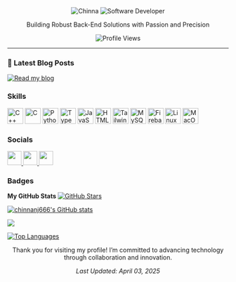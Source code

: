 <div align="center">
   <img src="https://img.shields.io/badge/Chinna-FFC107?style=for-the-badge&logo=data:image/svg+xml;base64,PHN2ZyB4bWxucz0iaHR0cDovL3d3dy53My5vcmcvMjAwMC9zdmciIHdpZHRoPSIyNCIgaGVpZ2h0PSIyNCIgdmlld0JveD0iMCAwIDI0IDI0IiBmaWxsPSIjRkY1NzIyIj48cGF0aCBkPSJNMTIgMkM2LjQ4IDIgMiA2LjQ4IDIgMTJzNC40OCAxMCAxMCAxMCAxMC00LjQ4IDEwLTEwUzE3LjUyIDIgMTIgMnptMCAxOGMtNC40MSAwLTgtMy41OS04LThzMy41OS04IDgtOGM0LjQxIDAgOCAzLjU5IDggOHMtMy41OSA4LTggOHoiLz48L3N2Zz4=" alt="Chinna" />
  <img src="https://img.shields.io/badge/Software%20Developer-FF5722?style=for-the-badge" alt="Software Developer" /> 
  <p>Building Robust Back-End Solutions with Passion and Precision</p>
  <img src="https://komarev.com/ghpvc/?username=chinnanj666&label=Profile%20Views&color=0891b2&style=flat" alt="Profile Views" />
</div> 
 
---  
### 📖 Latest Blog Posts
[![Read my blog](https://img.shields.io/badge/DEV.to-0A0A0A?style=for-the-badge&logo=devdotto&logoColor=white)](https://dev.to/steal)

### Skills 
<p align="left">
<a href="https://docs.microsoft.com/en-us/cpp/?view=msvc-170" target="_blank" rel="noreferrer"><img src="https://raw.githubusercontent.com/danielcranney/readme-generator/main/public/icons/skills/cplusplus-colored.svg" width="36" height="36" alt="C++" /></a>
<a href="https://docs.microsoft.com/en-us/cpp/?view=msvc-170" target="_blank" rel="noreferrer"><img src="https://raw.githubusercontent.com/danielcranney/readme-generator/main/public/icons/skills/c-colored.svg" width="36" height="36" alt="C" /></a>
<a href="https://www.python.org/" target="_blank" rel="noreferrer"><img src="https://raw.githubusercontent.com/danielcranney/readme-generator/main/public/icons/skills/python-colored.svg" width="36" height="36" alt="Python" /></a>
<a href="https://www.typescriptlang.org/" target="_blank" rel="noreferrer"><img src="https://raw.githubusercontent.com/danielcranney/readme-generator/main/public/icons/skills/typescript-colored.svg" width="36" height="36" alt="TypeScript" /></a>
<a href="https://developer.mozilla.org/en-US/docs/Web/JavaScript" target="_blank" rel="noreferrer"><img src="https://raw.githubusercontent.com/danielcranney/readme-generator/main/public/icons/skills/javascript-colored.svg" width="36" height="36" alt="JavaScript" /></a>
<a href="https://developer.mozilla.org/en-US/docs/Glossary/HTML5" target="_blank" rel="noreferrer"><img src="https://raw.githubusercontent.com/danielcranney/readme-generator/main/public/icons/skills/html5-colored.svg" width="36" height="36" alt="HTML5" /></a>   
<a href="https://tailwindcss.com/" target="_blank" rel="noreferrer"><img src="https://raw.githubusercontent.com/danielcranney/readme-generator/main/public/icons/skills/tailwindcss-colored.svg" width="36" height="36" alt="TailwindCSS" /></a>
<a href="https://www.mysql.com/" target="_blank" rel="noreferrer"><img src="https://raw.githubusercontent.com/danielcranney/readme-generator/main/public/icons/skills/mysql-colored.svg" width="36" height="36" alt="MySQL" /></a>
<a href="https://firebase.google.com/" target="_blank" rel="noreferrer"><img src="https://raw.githubusercontent.com/danielcranney/readme-generator/main/public/icons/skills/firebase-colored.svg" width="36" height="36" alt="Firebase" /></a>
<a href="https://www.linux.org" target="_blank" rel="noreferrer"><img src="https://raw.githubusercontent.com/danielcranney/readme-generator/main/public/icons/skills/linux-colored.svg" width="36" height="36" alt="Linux" /></a>
<a href="https://apple.com" target="_blank" rel="noreferrer"><img src="https://raw.githubusercontent.com/danielcranney/readme-generator/main/public/icons/skills/macos-colored-dark.svg" width="36" height="36" alt="MacOS" /></a>
</p>
    
### Socials  

<p align="left"> 
<a href="https://dev.to/steal" target="_blank" rel="noreferrer"> 
<picture> 
<source media="(prefers-color-scheme: dark)" srcset="https://raw.githubusercontent.com/danielcranney/readme-generator/main/public/icons/socials/devdotto-dark.svg" /> 
<source media="(prefers-color-scheme: light)" srcset="https://raw.githubusercontent.com/danielcranney/readme-generator/main/public/icons/socials/devdotto.svg" /> 
<img src="https://raw.githubusercontent.com/danielcranney/readme-generator/main/public/icons/socials/devdotto.svg" width="32" height="32" /> 
</picture> 
</a> 
<a href="https://www.github.com/chinnanj666" target="_blank" rel="noreferrer"> 
<picture> 
<source media="(prefers-color-scheme: dark)" srcset="https://raw.githubusercontent.com/danielcranney/readme-generator/main/public/icons/socials/github-dark.svg" /> 
<source media="(prefers-color-scheme: light)" srcset="https://raw.githubusercontent.com/danielcranney/readme-generator/main/public/icons/socials/github.svg" /> 
<img src="https://raw.githubusercontent.com/danielcranney/readme-generator/main/public/icons/socials/github.svg" width="32" height="32" /> 
</picture>  
</a>    
<a href="https://www.linkedin.com/in/chinnanj" target="_blank" rel="noreferrer"> 
<picture> 
<source media="(prefers-color-scheme: dark)" srcset="https://raw.githubusercontent.com/danielcranney/readme-generator/main/public/icons/socials/linkedin-dark.svg" /> 
<source media="(prefers-color-scheme: light)" srcset="https://raw.githubusercontent.com/danielcranney/readme-generator/main/public/icons/socials/linkedin.svg" /> 
<img src="https://raw.githubusercontent.com/danielcranney/readme-generator/main/public/icons/socials/linkedin.svg" width="32" height="32" /> 
</picture> 
</a>
</p>


### Badges
  
<b>My GitHub Stats</b> 
[![GitHub Stars](https://img.shields.io/github/stars/chinnanj666?style=social)](https://github.com/chinnanj666)

<a href="http://www.github.com/chinnanj666"><img src="https://github-readme-stats.vercel.app/api?username=chinnanj666&show_icons=true&hide=&count_private=true&title_color=0891b2&text_color=ffffff&icon_color=0891b2&bg_color=000000&hide_border=true&show_icons=true" alt="chinnanj666's GitHub stats" /></a>

<a href="http://www.github.com/chinnanj666"><img src="https://github-readme-streak-stats.herokuapp.com/?user=chinnanj666&stroke=ffffff&background=000000&ring=0891b2&fire=0891b2&currStreakNum=ffffff&currStreakLabel=0891b2&sideNums=ffffff&sideLabels=ffffff&dates=ffffff&hide_border=true" /></a>

<a href="https://github.com/chinnanj666" align="left"><img src="https://github-readme-stats.vercel.app/api/top-langs/?username=chinnanj666&langs_count=10&title_color=0891b2&text_color=ffffff&icon_color=0891b2&bg_color=000000&hide_border=true&locale=en&custom_title=Top%20%Languages" alt="Top Languages" /></a>
 
<!--
### 🏆 Achievements
![GitHub Trophies](https://github-profile-trophy.vercel.app/?username=chinnanj666&theme=onedark&no-frame=true) -->






<div align="center">
  <p>Thank you for visiting my profile! I’m committed to advancing technology through collaboration and innovation.</p>
  <p><i>Last Updated: April 03, 2025</i></p>
</div>
